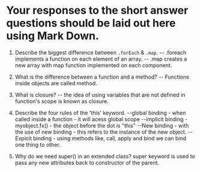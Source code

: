 # Your responses to the short answer questions should be laid out here using Mark Down.
1. Describe the biggest difference between `.forEach` & `.map`.
-- .foreach implements a function on each element of an array.
-- .map creates a new array with map function implemented on each component.
2. What is the difference between a function and a method?
-- Functions inside objects are called method.
3. What is closure?
-- the idea of using variables that are not defined in function's scope is known as closure.
4. Describe the four rules of the 'this' keyword.
--global binding - when called inside a function - it will acess global scope
--implicit binding - myobject.fx() - the object before the dot is "this"
--New binding - with the use of new binding - this refers to the instance of the new object.
--Expicit binding - using methods like, call, apply and bind we can bind one thing to other.

5. Why do we need super() in an extended class?
super keyword is used to pass any new attributes back to constructor of the parent.
